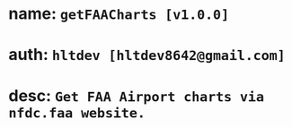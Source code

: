 # name: `getFAACharts [v1.0.0]`
# auth: `hltdev [hltdev8642@gmail.com]`
# desc: `Get FAA Airport charts via nfdc.faa website.`


